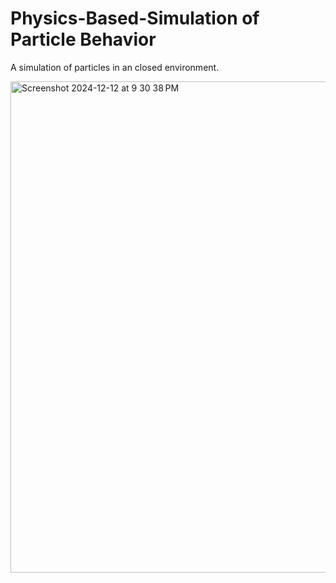 # Physics-Based-Simulation of Particle Behavior
A simulation of particles in an closed environment. 


<img width="786" alt="Screenshot 2024-12-12 at 9 30 38 PM" src="https://github.com/user-attachments/assets/7eedbbaf-519f-4dae-8a80-6c219502fffb" />
